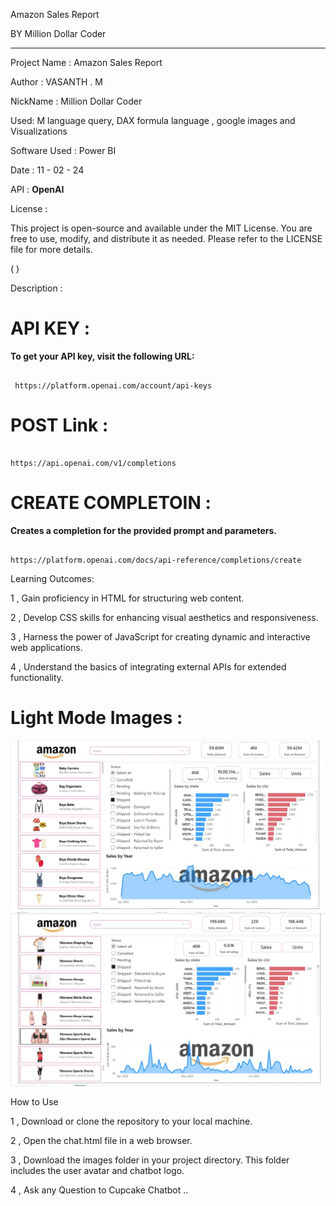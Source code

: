  Amazon Sales Report

 BY Million Dollar Coder 
 ************************************************************************

Project Name :  Amazon Sales Report

Author :  VASANTH . M 

NickName : Million Dollar Coder

 Used: M language query, DAX formula language , google images  and  Visualizations 

Software Used : Power BI 

Date : 11 - 02 - 24

API : **OpenAI**

License : 

This project is open-source and available under the MIT License. You are free to use, modify, and distribute it as needed.
Please refer to the LICENSE file for more details. 

( )


Description :

# API KEY :
**To get your API key, visit the following URL:**
```

 https://platform.openai.com/account/api-keys

```

# POST Link :

```

https://api.openai.com/v1/completions

```
 # CREATE COMPLETOIN :

**Creates a completion for the provided prompt and parameters.**

```

https://platform.openai.com/docs/api-reference/completions/create

```

Learning Outcomes:

1 , Gain proficiency in HTML for structuring web content.

2 , Develop CSS skills for enhancing visual aesthetics and responsiveness.

3 , Harness the power of JavaScript for creating dynamic and interactive web applications.

4 , Understand the basics of integrating external APIs for extended functionality.


# Light Mode Images :

<img src="image1.jpg" alt="Not Found ">


<img src="image2.jpg" alt="Not Found ">




How to Use

1 , Download or clone the repository to your local machine.

2 , Open the chat.html file in a web browser.

3 , Download  the images folder in your project directory. This folder includes the user avatar and chatbot logo.

4 , Ask any Question to Cupcake Chatbot ..
